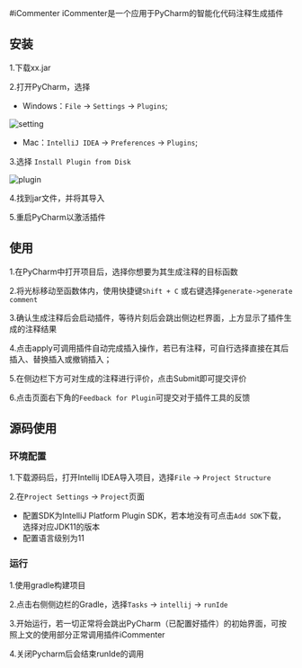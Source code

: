 #iCommenter
iCommenter是一个应用于PyCharm的智能化代码注释生成插件

## 安装
1.下载xx.jar

2.打开PyCharm，选择
- Windows：`File` -> `Settings` -> `Plugins`;

![setting](https://box.nju.edu.cn/f/724dce7740b5445596b8/)
- Mac：`IntelliJ IDEA` -> `Preferences` -> `Plugins`;

3.选择 `Install Plugin from Disk`

![plugin](https://box.nju.edu.cn/f/c8b41003311c4f9990f0/)

4.找到jar文件，并将其导入

5.重启PyCharm以激活插件

## 使用
1.在PyCharm中打开项目后，选择你想要为其生成注释的目标函数

2.将光标移动至函数体内，使用快捷键`Shift + C` 或右键选择`generate->generate comment`

3.确认生成注释后会启动插件，等待片刻后会跳出侧边栏界面，上方显示了插件生成的注释结果

4.点击apply可调用插件自动完成插入操作，若已有注释，可自行选择直接在其后插入、替换插入或撤销插入；

5.在侧边栏下方可对生成的注释进行评价，点击Submit即可提交评价

6.点击页面右下角的`Feedback for Plugin`可提交对于插件工具的反馈

## 源码使用

### 环境配置
1.下载源码后，打开Intellij IDEA导入项目，选择`File` -> `Project Structure`

2.在`Project Settings` -> `Project`页面
- 配置SDK为IntelliJ Platform Plugin SDK，若本地没有可点击`Add SDK`下载，选择对应JDK11的版本
- 配置语言级别为11

### 运行
1.使用gradle构建项目

2.点击右侧侧边栏的Gradle，选择`Tasks` -> `intellij` -> `runIde`

3.开始运行，若一切正常将会跳出PyCharm（已配置好插件）的初始界面，可按照上文的使用部分正常调用插件iCommenter

4.关闭Pycharm后会结束runIde的调用